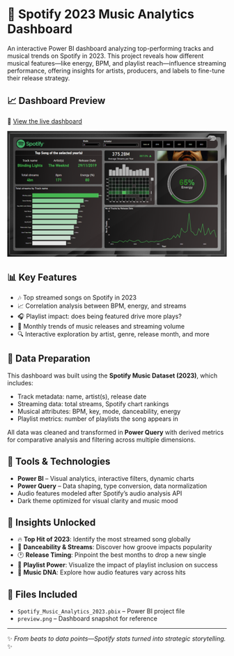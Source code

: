 # 🎵 Spotify 2023 Music Analytics Dashboard

An interactive Power BI dashboard analyzing top-performing tracks and musical trends on Spotify in 2023. This project reveals how different musical features—like energy, BPM, and playlist reach—influence streaming performance, offering insights for artists, producers, and labels to fine-tune their release strategy.

## 📈 Dashboard Preview

🔗 [View the live dashboard](https://app.powerbi.com/view?r=eyJrIjoiNDFhN2UyZDktMDhiMy00M2EyLTk0YjktY2UyMTEwOGE2NTViIiwidCI6IjM3MGZiM2I4LTMzMDYtNDg5MC05MDYzLWNjMDhiZTc4ODI1NyIsImMiOjEwfQ%3D%3D)

[![Spotify Preview](preview.png)](https://app.powerbi.com/view?r=eyJrIjoiNDFhN2UyZDktMDhiMy00M2EyLTk0YjktY2UyMTEwOGE2NTViIiwidCI6IjM3MGZiM2I4LTMzMDYtNDg5MC05MDYzLWNjMDhiZTc4ODI1NyIsImMiOjEwfQ%3D%3D)

## 📊 Key Features

- 🎶 Top streamed songs on Spotify in 2023
- 📈 Correlation analysis between BPM, energy, and streams
- 🎧 Playlist impact: does being featured drive more plays?
- 📅 Monthly trends of music releases and streaming volume
- 🔍 Interactive exploration by artist, genre, release month, and more

## 🧹 Data Preparation

This dashboard was built using the **Spotify Music Dataset (2023)**, which includes:

- Track metadata: name, artist(s), release date
- Streaming data: total streams, Spotify chart rankings
- Musical attributes: BPM, key, mode, danceability, energy
- Playlist metrics: number of playlists the song appears in

All data was cleaned and transformed in **Power Query** with derived metrics for comparative analysis and filtering across multiple dimensions.

## 📁 Tools & Technologies

- **Power BI** – Visual analytics, interactive filters, dynamic charts  
- **Power Query** – Data shaping, type conversion, data normalization  
- Audio features modeled after Spotify’s audio analysis API  
- Dark theme optimized for visual clarity and music mood

## 🧠 Insights Unlocked

- 🔥 **Top Hit of 2023**: Identify the most streamed song globally  
- 💃 **Danceability & Streams**: Discover how groove impacts popularity  
- 🕐 **Release Timing**: Pinpoint the best months to drop a new single  
- 🎯 **Playlist Power**: Visualize the impact of playlist inclusion on success  
- 🎼 **Music DNA**: Explore how audio features vary across hits

## 📂 Files Included

- `Spotify_Music_Analytics_2023.pbix` – Power BI project file  
- `preview.png` – Dashboard snapshot for reference

---
✨ *From beats to data points—Spotify stats turned into strategic storytelling.* ✨
